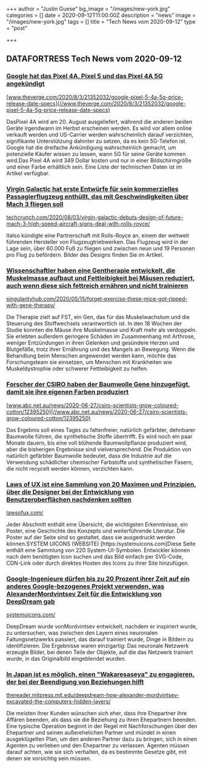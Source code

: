 +++
author = "Justin Guese"
bg_image = "/images/new-york.jpg"
categories = []
date = 2020-09-12T11:00:00Z
description = "news"
image = "/images/new-york.jpg"
tags = []
title = "Tech News vom 2020-09-12"
type = "post"

+++

        
## DATAFORTRESS Tech News vom 2020-09-12





### [Google hat das Pixel 4A, Pixel 5 und das Pixel 4A 5G angekündigt](//www.theverge.com/2020/8/3/21352032/google-pixel-5-4a-5g-price-release-date-specs)


[www.theverge.com/2020/8/3/21352032/google-pixel-5-4a-5g-price-release-date-specs](//www.theverge.com/2020/8/3/21352032/google-pixel-5-4a-5g-price-release-date-specs)


DasPixel 4A wird am 20. August ausgeliefert, während die anderen beiden Geräte irgendwann im Herbst erscheinen werden. Es wird vor allem online verkauft werden und US-Carrier werden wahrscheinlich darauf verzichten, signifikante Unterstützung dahinter zu setzen, da es kein 5G-Telefon ist. Google hat die dreifache Ankündigung wahrscheinlich gemacht, um potenzielle Käufer wissen zu lassen, wann 5G für seine Geräte kommen wird.Das Pixel 4A wird 349 Dollar kosten und nur in einer Bildschirmgröße und einer Farbe erhältlich sein. Eine Liste der technischen Daten ist im Artikel verfügbar.


### [Virgin Galactic hat erste Entwürfe für sein kommerzielles Passagierflugzeug enthüllt, das mit Geschwindigkeiten über Mach 3 fliegen soll](//techcrunch.com/2020/08/03/virgin-galactic-debuts-design-of-future-mach-3-high-speed-aircraft-signs-deal-with-rolls-royce/)


[techcrunch.com/2020/08/03/virgin-galactic-debuts-design-of-future-mach-3-high-speed-aircraft-signs-deal-with-rolls-royce/](//techcrunch.com/2020/08/03/virgin-galactic-debuts-design-of-future-mach-3-high-speed-aircraft-signs-deal-with-rolls-royce/)


Italso kündigte eine Partnerschaft mit Rolls-Royce an, einem der weltweit führenden Hersteller von Flugzeugtriebwerken. Das Flugzeug wird in der Lage sein, über 60.000 Fuß zu fliegen und zwischen neun und 19 Personen pro Flug zu befördern. Bilder des Designs finden Sie im Artikel.


### [Wissenschaftler haben eine Gentherapie entwickelt, die Muskelmasse aufbaut und Fettleibigkeit bei Mäusen reduziert, auch wenn diese sich fettreich ernähren und nicht trainieren](//singularityhub.com/2020/05/15/forget-exercise-these-mice-got-ripped-with-gene-therapy/)


[singularityhub.com/2020/05/15/forget-exercise-these-mice-got-ripped-with-gene-therapy/](//singularityhub.com/2020/05/15/forget-exercise-these-mice-got-ripped-with-gene-therapy/)


Die Therapie zielt auf FST, ein Gen, das für das Muskelwachstum und die Steuerung des Stoffwechsels verantwortlich ist. In den 18 Wochen der Studie konnten die Mäuse ihre Muskelmasse und Kraft mehr als verdoppeln. Sie erlebten außerdem geringere Schäden im Zusammenhang mit Arthrose, weniger Entzündungen in ihren Gelenken und gesündere Herzen und Blutgefäße, trotz ihrer Ernährung und des Mangels an Bewegung. Wenn die Behandlung beim Menschen angewendet werden kann, möchte das Forschungsteam sie einsetzen, um Menschen mit Krankheiten wie Muskeldystrophie oder schwerer Fettleibigkeit zu helfen.


### [Forscher der CSIRO haben der Baumwolle Gene hinzugefügt, damit sie ihre eigenen Farben produziert](//www.abc.net.au/news/2020-06-27/csiro-scientists-grow-coloured-cotton/12395250)


[www.abc.net.au/news/2020-06-27/csiro-scientists-grow-coloured-cotton/12395250](//www.abc.net.au/news/2020-06-27/csiro-scientists-grow-coloured-cotton/12395250)


Das Ergebnis soll eines Tages zu faltenfreier, natürlich gefärbter, dehnbarer Baumwolle führen, die synthetische Stoffe übertrifft. Es wird noch ein paar Monate dauern, bis eine voll blühende Baumwollpflanze produziert wird, aber die bisherigen Ergebnisse sind vielversprechend. Die Produktion von natürlich gefärbter Baumwolle bedeutet, dass die Industrie auf die Verwendung schädlicher chemischer Farbstoffe und synthetischer Fasern, die nicht recycelt werden können, verzichten kann.


### [Laws of UX ist eine Sammlung von 20 Maximen und Prinzipien, über die Designer bei der Entwicklung von Benutzeroberflächen nachdenken sollten](//lawsofux.com/)


[lawsofux.com/](//lawsofux.com/)


Jeder Abschnitt enthält eine Übersicht, die wichtigsten Erkenntnisse, ein Poster, eine Geschichte des Konzepts und weiterführende Literatur. Die Poster auf der Seite sind so gestaltet, dass sie ausgedruckt werden können.SYSTEM UICONS (WEBSITE) [https:/systemuicons.com]Diese Seite enthält eine Sammlung von 220 System-UI-Symbolen. Entwickler können nach dem benötigten Icon suchen und das Bild einfach per SVG-Code, CDN-Link oder durch direktes Hosten des Icons zu ihrer Site hinzufügen.


### [Google-Ingenieure dürfen bis zu 20 Prozent ihrer Zeit auf ein anderes Google-bezogenes Projekt verwenden, was AlexanderMordvintsev Zeit für die Entwicklung von DeepDream gab](//systemuicons.com/)


[systemuicons.com/](//systemuicons.com/)


DeepDream wurde vonMordvintsev entwickelt, nachdem er inspiriert wurde, zu untersuchen, was zwischen den Layern eines neuronalen Faltungsnetzwerks passiert, das darauf trainiert wurde, Dinge in Bildern zu identifizieren. Die Ergebnisse waren einzigartig: Das neuronale Netzwerk erzeugte Bilder, bei denen Teile der Objekte, auf die das Netzwerk trainiert wurde, in das Originalbild eingeblendet wurden.


### [In Japan ist es möglich, einen "Wakaresaseya" zu engagieren, der bei der Beendigung von Beziehungen hilft](//thereader.mitpress.mit.edu/deepdream-how-alexander-mordvintsev-excavated-the-computers-hidden-layers/)


[thereader.mitpress.mit.edu/deepdream-how-alexander-mordvintsev-excavated-the-computers-hidden-layers/](//thereader.mitpress.mit.edu/deepdream-how-alexander-mordvintsev-excavated-the-computers-hidden-layers/)


Die meisten ihrer Kunden wünschen sich eher, dass ihre Ehepartner ihre Affären beenden, als dass sie die Beziehung zu ihren Ehepartnern beenden. Eine typische Operation beginnt in der Regel mit Nachforschungen über den Ehepartner und seinen außerehelichen Partner und mündet in einen ausgeklügelten Plan, um den anderen Partner dazu zu bringen, sich in einen Agenten zu verlieben und den Ehepartner zu verlassen. Agenten müssen darauf achten, wie sie sich verhalten, da es bestimmte Gesetze gibt, mit denen sie vorsichtig sein müssen.